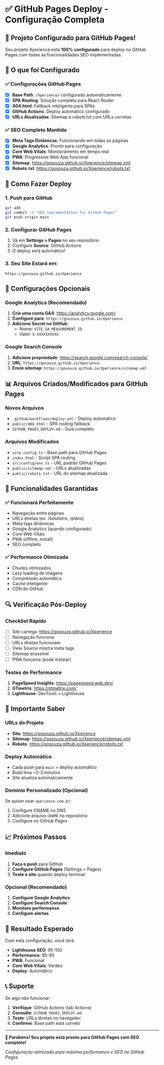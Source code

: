 # ✅ GitHub Pages Deploy - Configuração Completa

## 🎉 Projeto Configurado para GitHub Pages!

Seu projeto Xperience está **100% configurado** para deploy no GitHub Pages com todas as funcionalidades SEO implementadas.

## 🚀 O que foi Configurado

### ✅ **Configurações GitHub Pages**
- [x] **Base Path**: `/Xperience/` configurado automaticamente
- [x] **SPA Routing**: Solução completa para React Router
- [x] **404.html**: Fallback inteligente para SPAs
- [x] **GitHub Actions**: Deploy automático configurado
- [x] **URLs Atualizadas**: Sitemap e robots.txt com URLs corretas

### ✅ **SEO Completo Mantido**
- [x] **Meta Tags Dinâmicas**: Funcionando em todas as páginas
- [x] **Google Analytics**: Pronto para configuração
- [x] **Core Web Vitals**: Monitoramento em tempo real
- [x] **PWA**: Progressive Web App funcional
- [x] **Sitemap**: https://gosouza.github.io/Xperience/sitemap.xml
- [x] **Robots.txt**: https://gosouza.github.io/Xperience/robots.txt

## 🎯 Como Fazer Deploy

### **1. Push para GitHub**
```bash
git add .
git commit -m "SEO implementation for GitHub Pages"
git push origin main
```

### **2. Configurar GitHub Pages**
1. Vá em **Settings > Pages** no seu repositório
2. Configure **Source**: GitHub Actions
3. O deploy será automático!

### **3. Seu Site Estará em:**
```
https://gosouza.github.io/Xperience
```

## 🔧 Configurações Opcionais

### **Google Analytics (Recomendado)**

1. **Crie uma conta GA4**: https://analytics.google.com/
2. **Configure para**: `https://gosouza.github.io/Xperience`
3. **Adicione Secret no GitHub**:
   - Nome: `VITE_GA_MEASUREMENT_ID`
   - Valor: `G-XXXXXXXXXX`

### **Google Search Console**

1. **Adicione propriedade**: https://search.google.com/search-console/
2. **URL**: `https://gosouza.github.io/Xperience`
3. **Envie sitemap**: `https://gosouza.github.io/Xperience/sitemap.xml`

## 📊 Arquivos Criados/Modificados para GitHub Pages

### **Novos Arquivos**
- `.github/workflows/deploy.yml` - Deploy automático
- `public/404.html` - SPA routing fallback
- `GITHUB_PAGES_DEPLOY.md` - Guia completo

### **Arquivos Modificados**
- `vite.config.ts` - Base path para GitHub Pages
- `index.html` - Script SPA routing
- `src/config/env.ts` - URL padrão GitHub Pages
- `public/sitemap.xml` - URLs atualizadas
- `public/robots.txt` - URL do sitemap atualizada

## 🎉 Funcionalidades Garantidas

### **✅ Funcionará Perfeitamente**
- Navegação entre páginas
- URLs diretas (ex: /solutions, /plans)
- Meta tags dinâmicas
- Google Analytics (quando configurado)
- Core Web Vitals
- PWA (offline, install)
- SEO completo

### **✅ Performance Otimizada**
- Chunks otimizados
- Lazy loading de imagens
- Compressão automática
- Cache inteligente
- CDN do GitHub

## 🔍 Verificação Pós-Deploy

### **Checklist Rápido**
- [ ] Site carrega: https://gosouza.github.io/Xperience
- [ ] Navegação funciona
- [ ] URLs diretas funcionam
- [ ] View Source mostra meta tags
- [ ] Sitemap acessível
- [ ] PWA funciona (pode instalar)

### **Testes de Performance**
1. **PageSpeed Insights**: https://pagespeed.web.dev/
2. **GTmetrix**: https://gtmetrix.com/
3. **Lighthouse**: DevTools > Lighthouse

## 🚨 Importante Saber

### **URLs do Projeto**
- **Site**: https://gosouza.github.io/Xperience
- **Sitemap**: https://gosouza.github.io/Xperience/sitemap.xml
- **Robots**: https://gosouza.github.io/Xperience/robots.txt

### **Deploy Automático**
- Cada push para `main` = deploy automático
- Build leva ~2-3 minutos
- Site atualiza automaticamente

### **Domínio Personalizado (Opcional)**
Se quiser usar `xperience.com.br`:
1. Configure CNAME no DNS
2. Adicione arquivo `CNAME` no repositório
3. Configure no GitHub Pages

## 📈 Próximos Passos

### **Imediato**
1. **Faça o push** para GitHub
2. **Configure GitHub Pages** (Settings > Pages)
3. **Teste o site** quando deploy terminar

### **Opcional (Recomendado)**
1. **Configure Google Analytics**
2. **Configure Search Console**
3. **Monitore performance**
4. **Configure alertas**

## 🎯 Resultado Esperado

Com esta configuração, você terá:

- **Lighthouse SEO**: 95-100
- **Performance**: 85-95
- **PWA**: Funcional
- **Core Web Vitals**: Verdes
- **Deploy**: Automático

## 📞 Suporte

Se algo não funcionar:

1. **Verifique**: GitHub Actions (tab Actions)
2. **Consulte**: `GITHUB_PAGES_DEPLOY.md`
3. **Teste**: URLs diretas no navegador
4. **Confirme**: Base path está correto

---

**🎉 Parabéns! Seu projeto está pronto para GitHub Pages com SEO completo!**

*Configuração otimizada para máxima performance e SEO no GitHub Pages.*
